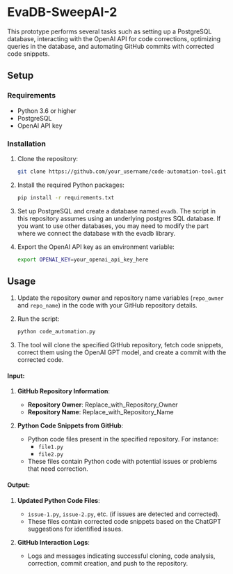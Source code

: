 # EvaDB-SweepAI-2

This prototype performs several tasks such as setting up a PostgreSQL database, interacting with the OpenAI API for code corrections, optimizing queries in the database, and automating GitHub commits with corrected code snippets.


## Setup

### Requirements

- Python 3.6 or higher
- PostgreSQL
- OpenAI API key

### Installation

1. Clone the repository:

    ```bash
    git clone https://github.com/your_username/code-automation-tool.git
    ```

2. Install the required Python packages:

    ```bash
    pip install -r requirements.txt
    ```

3. Set up PostgreSQL and create a database named `evadb`. The script in this repository assumes using an underlying postgres SQL database. If you want to use other databases, you may need to modify the part where we connect the database with the evadb library.

4. Export the OpenAI API key as an environment variable:

    ```bash
    export OPENAI_KEY=your_openai_api_key_here
    ```

## Usage

1. Update the repository owner and repository name variables (`repo_owner` and `repo_name`) in the code with your GitHub repository details.

2. Run the script:

    ```bash
    python code_automation.py
    ```

3. The tool will clone the specified GitHub repository, fetch code snippets, correct them using the OpenAI GPT model, and create a commit with the corrected code.



#### Input:

1. **GitHub Repository Information**:
   - **Repository Owner**: Replace_with_Repository_Owner
   - **Repository Name**: Replace_with_Repository_Name

2. **Python Code Snippets from GitHub**:
   - Python code files present in the specified repository. For instance:
     - `file1.py`
     - `file2.py`
   - These files contain Python code with potential issues or problems that need correction.




#### Output:

1. **Updated Python Code Files**:
   - `issue-1.py`, `issue-2.py`, etc. (if issues are detected and corrected).
   - These files contain corrected code snippets based on the ChatGPT suggestions for identified issues.

2. **GitHub Interaction Logs**:
   - Logs and messages indicating successful cloning, code analysis, correction, commit creation, and push to the repository.

